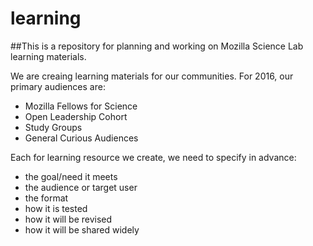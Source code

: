# learning
##This is a repository for planning and working on Mozilla Science Lab learning materials.

We are creaing learning materials for our communities. 
For 2016, our primary audiences are:

* Mozilla Fellows for Science
* Open Leadership Cohort
* Study Groups
* General Curious Audiences


Each for learning resource we create, we need to specify in advance: 

* the goal/need it meets  
* the audience or target user  
* the format  
* how it is tested  
* how it will be revised  
* how it will be shared widely  

